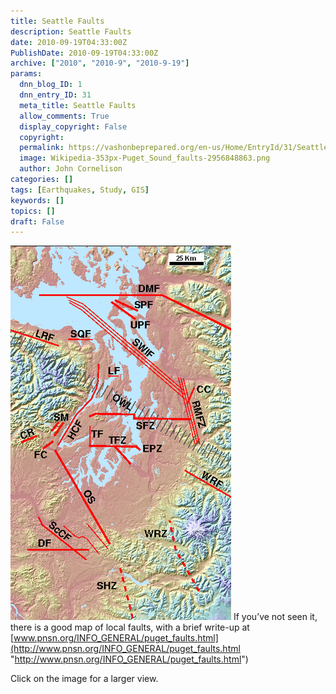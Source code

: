 ```yaml
---
title: Seattle Faults
description: Seattle Faults
date: 2010-09-19T04:33:00Z
PublishDate: 2010-09-19T04:33:00Z
archive: ["2010", "2010-9", "2010-9-19"]
params:
  dnn_blog_ID: 1
  dnn_entry_ID: 31
  meta_title: Seattle Faults
  allow_comments: True
  display_copyright: False
  copyright:
  permalink: https://vashonbeprepared.org/en-us/Home/EntryId/31/Seattle-Faults
  image: Wikipedia-353px-Puget_Sound_faults-2956848863.png
  author: John Cornelison
categories: []
tags: [Earthquakes, Study, GIS]
keywords: []
topics: []
draft: False
---
```


![Puget Sound Faults](./images/Wikipedia-353px-Puget_Sound_faults-2956848863.png) If you’ve not seen it, there is a good map of local faults, with a brief write-up at [www.pnsn.org/INFO_GENERAL/puget_faults.html](http://www.pnsn.org/INFO_GENERAL/puget_faults.html "http://www.pnsn.org/INFO_GENERAL/puget_faults.html")

Click on the image for a larger view.
